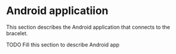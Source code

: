 # Android applicatiion

This section describes the Android application that connects to the bracelet.


TODO Fill this section to describe Android app
